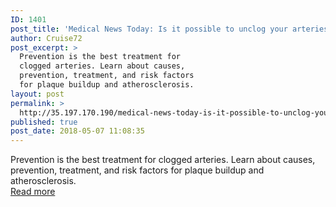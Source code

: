 ```yaml
---
ID: 1401
post_title: 'Medical News Today: Is it possible to unclog your arteries?'
author: Cruise72
post_excerpt: >
  Prevention is the best treatment for
  clogged arteries. Learn about causes,
  prevention, treatment, and risk factors
  for plaque buildup and atherosclerosis.
layout: post
permalink: >
  http://35.197.170.190/medical-news-today-is-it-possible-to-unclog-your-arteries/
published: true
post_date: 2018-05-07 11:08:35
---
```

Prevention is the best treatment for clogged arteries. Learn about causes, prevention, treatment, and risk factors for plaque buildup and atherosclerosis.<br/><a style="white-space: nowrap" href="https://www.medicalnewstoday.com/articles/321238.php" class="button purchase" rel="nofollow noopener" target="_blank">Read more</a>